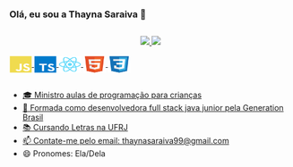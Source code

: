 ### Olá, eu sou a Thayna Saraiva 👋

##



          

<div align="center">
  <a href="https://github.com/thaynasaraiva">
  <img height="180em" src="https://github-readme-stats.vercel.app/api?username=thaynasaraiva&show_icons=true&theme=omni&include_all_commits=true&count_private=true"/>
  <img height="180em" src="https://github-readme-stats.vercel.app/api/top-langs/?username=thaynasaraiva&layout=compact&langs_count=7&theme=omni"/>
</div>


<div style="display: inline_block"><br>
  <img align="center" alt="Thay-Js" height="30" width="40" src="https://raw.githubusercontent.com/devicons/devicon/master/icons/javascript/javascript-plain.svg">
  <img align="center" alt="Thay-Ts" height="30" width="40" src="https://raw.githubusercontent.com/devicons/devicon/master/icons/typescript/typescript-plain.svg">
  <img align="center" alt="Thay-React" height="30" width="40" src="https://raw.githubusercontent.com/devicons/devicon/master/icons/react/react-original.svg">
  <img align="center" alt="Thay-HTML" height="30" width="40" src="https://raw.githubusercontent.com/devicons/devicon/master/icons/html5/html5-original.svg">
  <img align="center" alt="Thay-CSS" height="30" width="40" src="https://raw.githubusercontent.com/devicons/devicon/master/icons/css3/css3-original.svg">

##
</div>

 
 

- 🎓 Ministro aulas de programação para crianças
- 🚀 Formada como desenvolvedora full stack java junior pela Generation Brasil
- 📚 Cursando Letras na UFRJ
- 📫 Contate-me pelo email: thaynasaraiva99@gmail.com
- 😄 Pronomes: Ela/Dela


